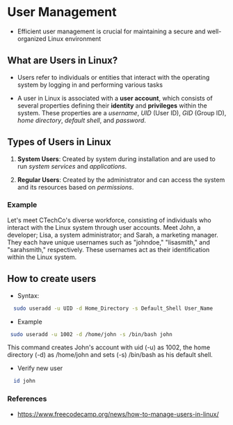 # User Management

- Efficient user management is crucial for maintaining a secure and well-organized Linux environment

## What are Users in Linux?

- Users refer to individuals or entities that interact with the operating system by logging in and performing various tasks

- A user in Linux is associated with a **user account**, which consists of several properties defining their **identity** and **privileges** within the system. These properties are a _username_, _UID_ (User ID), _GID_ (Group ID), _home directory_, _default shell_, and _password_.

## Types of Users in Linux

1. **System Users**: Created by system during installation and are used to run _system services_ and _applications_.

2. **Regular Users**: Created by the administrator and can access the system and its resources based on _permissions_.

### Example

Let's meet CTechCo's diverse workforce, consisting of individuals who interact with the Linux system through user accounts. Meet John, a developer; Lisa, a system administrator; and Sarah, a marketing manager. They each have unique usernames such as "johndoe," "lisasmith," and "sarahsmith," respectively. These usernames act as their identification within the Linux system.

## How to create users

- Syntax:

```bash
  sudo useradd -u UID -d Home_Directory -s Default_Shell User_Name
```

- Example

```bash
 sudo useradd -u 1002 -d /home/john -s /bin/bash john
```

This command creates John's account with uid (-u) as 1002, the home directory (-d) as /home/john and sets (-s) /bin/bash as his default shell.

- Verify new user

```bash
  id john
```

### References

- https://www.freecodecamp.org/news/how-to-manage-users-in-linux/
